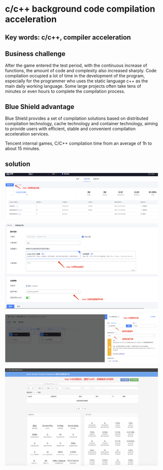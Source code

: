 # c/c++ background code compilation acceleration

## Key words: c/c++, compiler acceleration

## Business challenge

After the game entered the test period, with the continuous increase of functions, the amount of code and complexity also increased sharply. Code compilation occupied a lot of time in the development of the program, especially for the programmer who uses the static language c++ as the main daily working language. Some large projects often take tens of minutes or even hours to complete the compilation process.

## Blue Shield advantage

Blue Shield provides a set of compilation solutions based on distributed compilation technology, cache technology and container technology, aiming to provide users with efficient, stable and convenient compilation acceleration services.

Tencent internal games, C/C++ compilation time from an average of 1h to about 15 minutes.

## solution

![](../../.gitbook/assets/scene-code-compilation-acceleration-a.png)

![](../../.gitbook/assets/scene-code-compilation-acceleration-b.png)

![](../../.gitbook/assets/scene-code-compilation-acceleration-c.png)

![图1](../../.gitbook/assets/scene-code-compilation-acceleration-d.png)